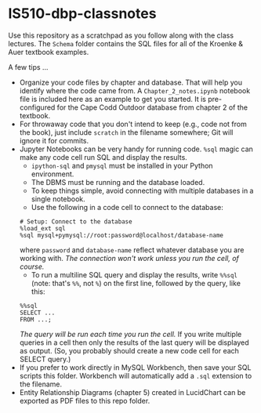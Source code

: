 # IS510-dbp-classnotes

Use this repository as a scratchpad as you follow along with the class lectures. The `Schema` folder contains the SQL files for all of the Kroenke & Auer textbook examples.

A few tips ...
* Organize your code files by chapter and database. That will help you identify where the code came from. A `Chapter_2_notes.ipynb` notebook file is included here as an example to get you started. It is pre-configured for the Cape Codd Outdoor database from chapter 2 of the textbook.
* For throwaway code that you don't intend to keep (e.g., code not from the book), just include `scratch` in the filename somewhere; Git will ignore it for commits.
* Jupyter Notebooks can be very handy for running code. `%sql` magic can make any code cell run SQL and display the results.
    * `ipython-sql` and `pmysql` must be installed in your Python environment.
    * The DBMS must be running and the database loaded.
    * To keep things simple, avoid connecting with multiple databases in a single notebook.
    * Use the following in a code cell to connect to the database:
    ```
    # Setup: Connect to the database
    %load_ext sql
    %sql mysql+pymysql://root:password@localhost/database-name
    ```
    where `password` and `database-name` reflect whatever database you are working with. *The connection won't work unless you run the cell, of course.*
    * To run a multiline SQL query and display the results, write `%%sql` (note: that's `%%`, not `%`) on the first line, followed by the query, like this:
    ```
    %%sql
    SELECT ...
    FROM ...;
    ```
    *The query will be run each time you run the cell.* If you write multiple queries in a cell then only the results of the last query will be displayed as output. (So, you probably should create a new code cell for each SELECT query.)
* If you prefer to work directly in MySQL Workbench, then save your SQL scripts this folder. Workbench will automatically add a `.sql` extension to the filename.
* Entity Relationship Diagrams (chapter 5) created in LucidChart can be exported as PDF files to this repo folder.
